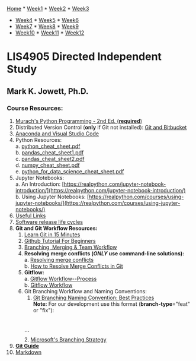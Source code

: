 [Home](../README.md "Home") * [Week1](../week1/README.md "Week1") * [Week2](../week2/README.md "Week2") * [Week3](../week3/README.md "Week3")
* [Week4](../week4/README.md "Week4") * [Week5](../week5/README.md "Week5") * [Week6](../week6/README.md "Week6") 
* [Week7](../week7/README.md "Week7") * [Week8](../week8/README.md "Week8") * [Week9](../week9/README.md "Week9") 
* [Week10](../week10/README.md "Week10") * [Week11](../week11/README.md "Week11") * [Week12](../week12/README.md "Week12")

# LIS4905 Directed Independent Study

## Mark K. Jowett, Ph.D.

### Course Resources:

1. [Murach's Python Programming - 2nd Ed. (**required**)](https://www.murach.com/shop/murach-s-python-programming-2nd-edition-detail "Murach's Python Programming - 2nd Ed.")
2. Distributed Version Control (**only** if Git not installed): [Git and Bitbucket](http://www.qcitr.com/usefullinks.htm#lesson3b "Git and Bitbucket")
3. [Anaconda and Visual Studio Code](../week2/README.md "Anaconda and Visual Studio Code")
4. Python Resources:  
    a. [python_cheat_sheet.pdf](python_cheat_sheet.pdf)  
    b. [pandas_cheat_sheet1.pdf](pandas_cheat_sheet1.pdf)  
    c. [pandas_cheat_sheet2.pdf](pandas_cheat_sheet2.pdf)  
    d. [numpy_cheat_sheet.pdf](numpy_cheat_sheet.pdf)  
    e. [python_for_data_science_cheat_sheet.pdf](python_for_data_science_cheat_sheet.pdf)
5. Jupyter Notebooks:  
    a. An Introduction: [https://realpython.com/jupyter-notebook-introduction/](https://realpython.com/jupyter-notebook-introduction/)  
    b. Using Jupyter Notebooks: [https://realpython.com/courses/using-jupyter-notebooks/](https://realpython.com/courses/using-jupyter-notebooks/)
6. [Useful Links](http://www.qcitr.com/usefullinks.htm)
7. [Software release life cycles](https://en.wikipedia.org/wiki/Software_release_life_cycle)
8. **Git and Git Workflow Resources:**  
    1. [Learn Git in 15 Minutes](https://www.youtube.com/watch?v=USjZcfj8yxE "Learn Git in 15 Minutes")  
    2. [Github Tutorial For Beginners](https://www.youtube.com/watch?v=0fKg7e37bQE "Github Tutorial For Beginners")  
    3. [Branching, Merging & Team Workflow](https://www.youtube.com/watch?v=oFYyTZwMyAg "GITHUB PULL REQUEST, Branching, Merging & Team Workflow")  
    4. **Resolving merge conflicts (*ONLY* use command-line solutions):**  
        a. [Resolving merge conflicts](https://docs.github.com/en/github/collaborating-with-issues-and-pull-requests/resolving-a-merge-conflict-using-the-command-line "Resolving merge conflicts")  
        b. [How to Resolve Merge Conflicts in Git](https://www.simplilearn.com/tutorials/git-tutorial/merge-conflicts-in-git "How to Resolve Merge Conflicts in Git")  
    5. **Gitflow:**  
        a. [Gitflow Workflow--Process](https://www.atlassian.com/git/tutorials/comparing-workflows/gitflow-workflow "Gitflow Workflow")  
        b. [Gitflow Workflow](https://www.youtube.com/watch?v=1SXpE08hvGs "Gitflow Workflow")  
    6. Git Branching Workflow and Naming Conventions:  
        1. [Git Branching Naming Convention: Best Practices](https://codingsight.com/git-branching-naming-convention-best-practices/ "Git Branching Naming Convention: Best Practices")  
        **Note:** For our development use this format (**branch-type**="feat" or "fix"):  
           ```
        <firstinitiallastname>_<branch-type>_<branch-name>  
           ```  
        2. [Microsoft's Branching Strategy](https://docs.microsoft.com/en-us/azure/devops/repos/git/git-branching-guidance?view=azure-devops            "Microsoft's Branching Strategy")
9. **[Git Guide](git_guide.md)**  
10. [Markdown](https://daringfireball.net/projects/markdown/dingus "Markdown Practice")

